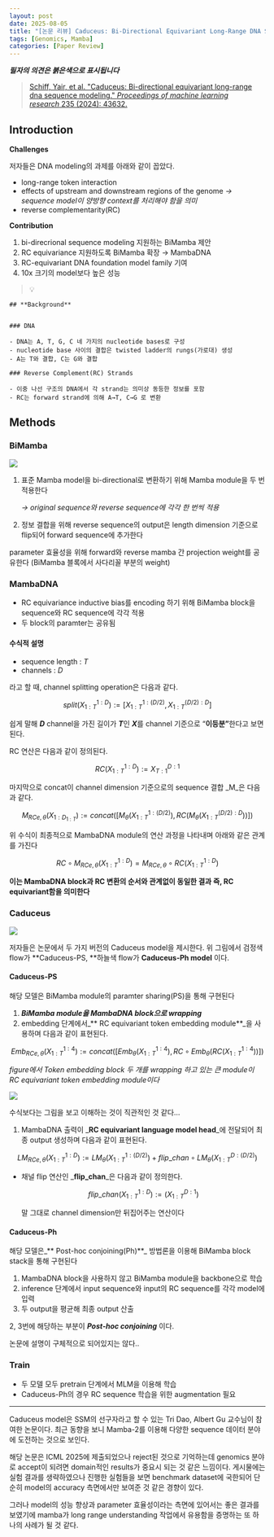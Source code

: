 ```yaml
---
layout: post
date: 2025-08-05
title: "[논문 리뷰] Caduceus: Bi-Directional Equivariant Long-Range DNA Sequence Modeling"
tags: [Genomics, Mamba]
categories: [Paper Review]
---
```


<span class="notion-red">_**필자의 의견은 붉은색으로 표시됩니다**_</span>


> [Schiff, Yair, et al. "Caduceus: Bi-directional equivariant long-range dna sequence modeling." ](https://pmc.ncbi.nlm.nih.gov/articles/PMC12189541/)[_Proceedings of machine learning research_](https://pmc.ncbi.nlm.nih.gov/articles/PMC12189541/)[ 235 (2024): 43632.](https://pmc.ncbi.nlm.nih.gov/articles/PMC12189541/)



## Introduction


**Challenges**


저자들은 DNA modeling의 과제를 아래와 같이 꼽았다.

- long-range token interaction
- effects of upstream and downstream regions of the genome 
_→ sequence model이 양방향 context를 처리해야 함을 의미_
- reverse complementarity(RC)

**Contribution**

1. bi-direcrional sequence modeling 지원하는 BiMamba 제안
1. RC equivariance 지원하도록 BiMamba 확장 → MambaDNA
1. RC-equivariant DNA foundation model family 기여
1. 10x 크기의 model보다 높은 성능

> 💡 


	## **Background**


	### DNA

	- DNA는 A, T, G, C 네 가지의 nucleotide bases로 구성
	- nucleotide base 사이의 결합은 twisted ladder의 rungs(가로대) 생성
	- A는 T와 결합, C는 G와 결합

	### Reverse Complement(RC) Strands

	- 이중 나선 구조의 DNA에서 각 strand는 의미상 동등한 정보를 포함
	- RC는 forward strand에 의해 A→T, C→G 로 변환


## Methods



### BiMamba


![](https://prod-files-secure.s3.us-west-2.amazonaws.com/542b861c-36a8-4051-84e5-8804b6728dba/2c247d59-7815-4980-99f0-8f0d21f445a7/image.png?X-Amz-Algorithm=AWS4-HMAC-SHA256&X-Amz-Content-Sha256=UNSIGNED-PAYLOAD&X-Amz-Credential=ASIAZI2LB466QOUWODTR%2F20250828%2Fus-west-2%2Fs3%2Faws4_request&X-Amz-Date=20250828T121500Z&X-Amz-Expires=3600&X-Amz-Security-Token=IQoJb3JpZ2luX2VjEEwaCXVzLXdlc3QtMiJGMEQCIHKAzUS5jrBiMAghA%2BGe04b%2FdJCyfeNPDSU12rUyNFJRAiAK88nwWnkYpzVS4eQJwfi8q7A%2FYa7iFk%2Fa5e7GCJJx5SqIBAil%2F%2F%2F%2F%2F%2F%2F%2F%2F%2F8BEAAaDDYzNzQyMzE4MzgwNSIM1wEznY9aN7IeJp5HKtwDcNxwr3Lo0HXc7FLvxAWK4fhWPTysw7waStpdi2%2BE%2BMkq0Om9l0u2GrEmvM04v8xqfsUyRe%2BU7BNE0c03KBXc%2FKUgwDEvqFu0OH6%2FGNHepd%2FEcrVPAqGEGYG0m5MoHcLEcmMT5yTqUpNNwMz8JNOKqZAmPJvjvSvi4KLvD%2FS%2BazP7%2FimGgFXcpJQlYmfjxJ7EcaVvSP4jLMviNpPoc1bwwrhJqo%2BvS7kRjJ2wEvxOw2gPSG%2BEP%2BU01rT4pYPynIS2TOApUjKzoPWeQTSzxf%2BJw0NzzjnM4WDqUVcXVdL8Gsj0GmK7BfUWnZbUp5NYk0iRZrhGCXD%2FAGnyUbsl%2FDkaz9ofJbd3xwndgF6%2Bn%2FBFueuf03d%2B%2BbhgbrXXyaer%2BVgQliPM55PaeXmIL24HIHhj29s%2Be07sIXj5xGgmefnVnRhiMU%2Bg12CKAxNkCWQfObeMv4KkRVtap5hNu7%2B0y6ZjJZ4nWhmtuQR5%2FelCinHbztn2vlcSR8LyQmdIj01Tz34EEWTi2hsASIFjDKa%2FIjzz5yUHWRCTJ8r%2B3NoSRAFWkW%2FZxhgfaaRy8IBjkc%2Fufla%2FnhgA0DaqhzuGMy1Z23a8KuKvid%2FXPsDM1%2BjT1vAjFntT0BVqzaB%2BxPf0tvgw1oLBxQY6pgFlptNJXcSxyqUISOmuqrwqWOuRWbjiqazBN94HqOUNV3NEtCyB9tvmEoSVnBCkUAuMr%2FCPsoa3d8qzZS%2BYcjFEwy1SyO9X7FVVcXWVW0qP4Xb%2BFCKnNfzdmKbjNj7rW%2BXXeP7uXKP7v4ESi1VTcSZX0MQqoXKL%2F9QYXKRJTKfD%2B4oI5qowde8SftCjw%2FYoQ6WcbtMlcRnuy71a79NlH8TXWRffnfB1&X-Amz-Signature=da454df1d6d5d3d5b18ee56e0d976f009b87eeb2097c5b31466c749dd04ee83a&X-Amz-SignedHeaders=host&x-amz-checksum-mode=ENABLED&x-id=GetObject)

1. 표준 Mamba model을 bi-directional로 변환하기 위해 Mamba module을 두 번 적용한다

	_→ original sequence와 reverse sequence에 각각 한 번씩 적용_

1. 정보 결합을 위해 reverse sequence의 output은 length dimension 기준으로 flip되어 forward sequence에 추가한다

parameter 효율성을 위해 forward와 reverse mamba 간 projection weight를 공유한다 (BiMamba 블록에서 사다리꼴 부분의 weight)



### MambaDNA

- RC equivariance inductive bias를 encoding 하기 위해 BiMamba block을 sequence와 RC sequence에 각각 적용
- 두 block의 paramter는 공유됨


#### 수식적 설명

- sequence length : _T_
- channels : _D_

라고 할 때,  channel splitting operation은 다음과 같다.


$$
split(X^{1:D}_{1:T}):=[X^{1:(D/2)}_{1:T},X^{(D/2):D}_{1:T}]
$$


<span class="notion-red">쉽게 말해 </span><span class="notion-red">_**D**_</span><span class="notion-red"> channel을 가진 길이가 </span><span class="notion-red">_**T**_</span><span class="notion-red">인 </span><span class="notion-red">_**X**_</span><span class="notion-red">를 channel 기준으로 “</span><span class="notion-red">**이등분”**</span><span class="notion-red">한다고 보면 된다.</span>


RC 연산은 다음과 같이 정의된다.


$$
RC(X^{1:D}_{1:T}):=X^{D:1}_{T:1}
$$


마지막으로 concat이 channel dimension 기준으로의 sequence 결합 _M_은 다음과 같다.


$$
M_{RCe,\theta}(X_{1:D_{1:T}}):=concat([M_{\theta}(X^{1:(D/2)}_{1:T}),RC(M_{\theta}(X^{(D/2):D}_{1:T}))])
$$


위 수식이 최종적으로 MambaDNA module의 연산 과정을 나타내며 아래와 같은 관계를 가진다


$$
RC\circ M_{RCe,\theta}(X^{1:D}_{1:T}) = M_{RCe,\theta} \circ RC(X^{1:D}_{1:T})
$$


**이는 MambaDNA block과 RC 변환의 순서와 관계없이 동일한 결과 즉, RC equivariant함을 의미한다**



### Caduceus


![](https://prod-files-secure.s3.us-west-2.amazonaws.com/542b861c-36a8-4051-84e5-8804b6728dba/f94a60d7-8145-473b-aef9-7c68d3ec604a/image.png?X-Amz-Algorithm=AWS4-HMAC-SHA256&X-Amz-Content-Sha256=UNSIGNED-PAYLOAD&X-Amz-Credential=ASIAZI2LB466QOUWODTR%2F20250828%2Fus-west-2%2Fs3%2Faws4_request&X-Amz-Date=20250828T121501Z&X-Amz-Expires=3600&X-Amz-Security-Token=IQoJb3JpZ2luX2VjEEwaCXVzLXdlc3QtMiJGMEQCIHKAzUS5jrBiMAghA%2BGe04b%2FdJCyfeNPDSU12rUyNFJRAiAK88nwWnkYpzVS4eQJwfi8q7A%2FYa7iFk%2Fa5e7GCJJx5SqIBAil%2F%2F%2F%2F%2F%2F%2F%2F%2F%2F8BEAAaDDYzNzQyMzE4MzgwNSIM1wEznY9aN7IeJp5HKtwDcNxwr3Lo0HXc7FLvxAWK4fhWPTysw7waStpdi2%2BE%2BMkq0Om9l0u2GrEmvM04v8xqfsUyRe%2BU7BNE0c03KBXc%2FKUgwDEvqFu0OH6%2FGNHepd%2FEcrVPAqGEGYG0m5MoHcLEcmMT5yTqUpNNwMz8JNOKqZAmPJvjvSvi4KLvD%2FS%2BazP7%2FimGgFXcpJQlYmfjxJ7EcaVvSP4jLMviNpPoc1bwwrhJqo%2BvS7kRjJ2wEvxOw2gPSG%2BEP%2BU01rT4pYPynIS2TOApUjKzoPWeQTSzxf%2BJw0NzzjnM4WDqUVcXVdL8Gsj0GmK7BfUWnZbUp5NYk0iRZrhGCXD%2FAGnyUbsl%2FDkaz9ofJbd3xwndgF6%2Bn%2FBFueuf03d%2B%2BbhgbrXXyaer%2BVgQliPM55PaeXmIL24HIHhj29s%2Be07sIXj5xGgmefnVnRhiMU%2Bg12CKAxNkCWQfObeMv4KkRVtap5hNu7%2B0y6ZjJZ4nWhmtuQR5%2FelCinHbztn2vlcSR8LyQmdIj01Tz34EEWTi2hsASIFjDKa%2FIjzz5yUHWRCTJ8r%2B3NoSRAFWkW%2FZxhgfaaRy8IBjkc%2Fufla%2FnhgA0DaqhzuGMy1Z23a8KuKvid%2FXPsDM1%2BjT1vAjFntT0BVqzaB%2BxPf0tvgw1oLBxQY6pgFlptNJXcSxyqUISOmuqrwqWOuRWbjiqazBN94HqOUNV3NEtCyB9tvmEoSVnBCkUAuMr%2FCPsoa3d8qzZS%2BYcjFEwy1SyO9X7FVVcXWVW0qP4Xb%2BFCKnNfzdmKbjNj7rW%2BXXeP7uXKP7v4ESi1VTcSZX0MQqoXKL%2F9QYXKRJTKfD%2B4oI5qowde8SftCjw%2FYoQ6WcbtMlcRnuy71a79NlH8TXWRffnfB1&X-Amz-Signature=cab3a4ef37c5c6e49d15cb75dd71bb2875d4bf16030860512053c78bd12b13dd&X-Amz-SignedHeaders=host&x-amz-checksum-mode=ENABLED&x-id=GetObject)


저자들은 논문에서 두 가지 버전의 Caduceus model을 제시한다. 위 그림에서 검정색 flow가 **Caduceus-PS, **하늘색 flow가 **Caduceus-Ph model** 이다.



#### Caduceus-PS


해당 모델은 BiMamba module의 paramter sharing(PS)을 통해 구현된다

1. _**BiMamba module을 MambaDNA block으로 wrapping**_
1. embedding 단계에서_** RC equivariant token embedding module**_을 사용하며 다음과 같이 표현된다.

$$
Emb_{RCe,\theta}(X^{1:4}_{1:T}):=concat([Emb_{\theta}(X^{1:4}_{1:T}),RC \circ Emb_{\theta}(RC(X^{1:4}_{1:T}))])
$$


_figure에서 Token embedding block 두 개를 wrapping 하고 있는 큰 module이 RC equivariant token embedding module이다_


![](https://prod-files-secure.s3.us-west-2.amazonaws.com/542b861c-36a8-4051-84e5-8804b6728dba/b175e4da-71eb-4e91-8c23-a06dabe673c9/image.png?X-Amz-Algorithm=AWS4-HMAC-SHA256&X-Amz-Content-Sha256=UNSIGNED-PAYLOAD&X-Amz-Credential=ASIAZI2LB466QOUWODTR%2F20250828%2Fus-west-2%2Fs3%2Faws4_request&X-Amz-Date=20250828T121502Z&X-Amz-Expires=3600&X-Amz-Security-Token=IQoJb3JpZ2luX2VjEEwaCXVzLXdlc3QtMiJGMEQCIHKAzUS5jrBiMAghA%2BGe04b%2FdJCyfeNPDSU12rUyNFJRAiAK88nwWnkYpzVS4eQJwfi8q7A%2FYa7iFk%2Fa5e7GCJJx5SqIBAil%2F%2F%2F%2F%2F%2F%2F%2F%2F%2F8BEAAaDDYzNzQyMzE4MzgwNSIM1wEznY9aN7IeJp5HKtwDcNxwr3Lo0HXc7FLvxAWK4fhWPTysw7waStpdi2%2BE%2BMkq0Om9l0u2GrEmvM04v8xqfsUyRe%2BU7BNE0c03KBXc%2FKUgwDEvqFu0OH6%2FGNHepd%2FEcrVPAqGEGYG0m5MoHcLEcmMT5yTqUpNNwMz8JNOKqZAmPJvjvSvi4KLvD%2FS%2BazP7%2FimGgFXcpJQlYmfjxJ7EcaVvSP4jLMviNpPoc1bwwrhJqo%2BvS7kRjJ2wEvxOw2gPSG%2BEP%2BU01rT4pYPynIS2TOApUjKzoPWeQTSzxf%2BJw0NzzjnM4WDqUVcXVdL8Gsj0GmK7BfUWnZbUp5NYk0iRZrhGCXD%2FAGnyUbsl%2FDkaz9ofJbd3xwndgF6%2Bn%2FBFueuf03d%2B%2BbhgbrXXyaer%2BVgQliPM55PaeXmIL24HIHhj29s%2Be07sIXj5xGgmefnVnRhiMU%2Bg12CKAxNkCWQfObeMv4KkRVtap5hNu7%2B0y6ZjJZ4nWhmtuQR5%2FelCinHbztn2vlcSR8LyQmdIj01Tz34EEWTi2hsASIFjDKa%2FIjzz5yUHWRCTJ8r%2B3NoSRAFWkW%2FZxhgfaaRy8IBjkc%2Fufla%2FnhgA0DaqhzuGMy1Z23a8KuKvid%2FXPsDM1%2BjT1vAjFntT0BVqzaB%2BxPf0tvgw1oLBxQY6pgFlptNJXcSxyqUISOmuqrwqWOuRWbjiqazBN94HqOUNV3NEtCyB9tvmEoSVnBCkUAuMr%2FCPsoa3d8qzZS%2BYcjFEwy1SyO9X7FVVcXWVW0qP4Xb%2BFCKnNfzdmKbjNj7rW%2BXXeP7uXKP7v4ESi1VTcSZX0MQqoXKL%2F9QYXKRJTKfD%2B4oI5qowde8SftCjw%2FYoQ6WcbtMlcRnuy71a79NlH8TXWRffnfB1&X-Amz-Signature=918cac85ead58b7c4943274c34e05515c3478cd1a14fa242659e36cab05131e7&X-Amz-SignedHeaders=host&x-amz-checksum-mode=ENABLED&x-id=GetObject)


<span class="notion-red">수식보다는 그림을 보고 이해하는 것이 직관적인 것 같다…</span>

1. MambaDNA 출력이 _**RC equivariant language model head**_에 전달되어 최종 output 생성하며 다음과 같이 표현된다.

$$
LM_{RCe,\theta}(X^{1:D}_{1:T}):= LM_{\theta}(X^{1:(D/2)}_{1:T})+flip\_chan\circ LM_{\theta}(X^{D:(D/2)}_{1:T})
$$

- 채널 flip 연산인 _**flip\_chan**_은 다음과 같이 정의한다.

	$$
	flip\_chan(X^{1:D}_{1:T}):=(X^{D:1}_{1:T})
	$$


	말 그대로 channel dimension만 뒤집어주는 연산이다



#### Caduceus-Ph


해당 모델은_** Post-hoc conjoining(Ph)**_ 방법론을 이용해 BiMamba block stack을 통해 구현된다

1. MambaDNA block을 사용하지 않고 BiMamba module을 backbone으로 학습
1. inference 단계에서 input sequence와 input의 RC sequence를 각각 model에 입력
1. 두 output을 평균해 최종 output 산출

2, 3번에 해당하는 부분이 _**Post-hoc conjoining**_ 이다.


<span class="notion-red">논문에 설명이 구체적으로 되어있지는 않다..</span>



### Train

- 두 모델 모두 pretrain 단계에서 MLM을 이용해 학습
- Caduceus-Ph의 경우 RC sequence 학습을 위한 augmentation 필요

---


<span class="notion-red">Caduceus model은 SSM의 선구자라고 할 수 있는 Tri Dao, Albert Gu 교수님이 참여한 논문이다. 최근 동향을 보니 Mamba-2를 이용해 다양한 sequence 데이터 분야에 도전하는 것으로 보인다.</span>


<span class="notion-red">해당 논문은 ICML 2025에 제출되었으나 reject된 것으로 기억하는데 genomics 분야로 accept이 되려면 domain적인 results가 중요시 되는 것 같은 느낌이다. 게시물에는 실험 결과를 생략하였으나 진행한 실험들을 보면 benchmark dataset에 국한되어 단순히 model의 accuracy 측면에서만 보여준 것 같은 경향이 있다.</span>


<span class="notion-red">그러나 model의 성능 향상과 parameter 효율성이라는 측면에 있어서는 좋은 결과를 보였기에 mamba가 long range understanding 작업에서 유용함을 증명하는 또 하나의 사례가 될 것 같다.</span>


